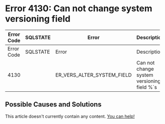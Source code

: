
# Error 4130: Can not change system versioning field


| Error Code | SQLSTATE | Error | Description |
| --- | --- | --- | --- |
| Error Code | SQLSTATE | Error | Description |
| 4130 |  | ER_VERS_ALTER_SYSTEM_FIELD | Can not change system versioning field %`s |




## Possible Causes and Solutions


This article doesn't currently contain any content. [You can help!](/kb/en/writing-and-editing-knowledge-base-articles/)

